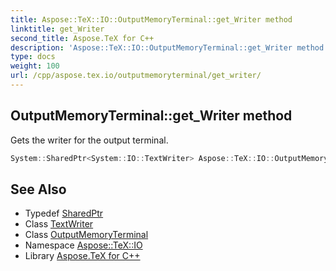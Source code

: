 ```yaml
---
title: Aspose::TeX::IO::OutputMemoryTerminal::get_Writer method
linktitle: get_Writer
second_title: Aspose.TeX for C++
description: 'Aspose::TeX::IO::OutputMemoryTerminal::get_Writer method. Gets the writer for the output terminal in C++.'
type: docs
weight: 100
url: /cpp/aspose.tex.io/outputmemoryterminal/get_writer/
---
```

## OutputMemoryTerminal::get_Writer method


Gets the writer for the output terminal.

```cpp
System::SharedPtr<System::IO::TextWriter> Aspose::TeX::IO::OutputMemoryTerminal::get_Writer() override
```

## See Also

* Typedef [SharedPtr](../../../system/sharedptr/)
* Class [TextWriter](../../../system.io/textwriter/)
* Class [OutputMemoryTerminal](../)
* Namespace [Aspose::TeX::IO](../../)
* Library [Aspose.TeX for C++](../../../)
